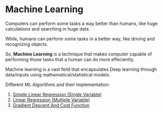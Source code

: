 # Machine Learning
Computers can perform some tasks a way better than humans, like huge calculations and searching in huge data.

While, humans can perform some tasks in a better way, like driving and recognizing objects.

So, **Machine Learning** is a technique that makes computer capable of performing those tasks that a human can do more effeciently.

Machine learning is a vast feild that encapsulates Deep learning through data/inputs using mathematical/statistical models.

Different ML Algorithms and their implementation:

1. [Simple Linear Regression (Single Variable)](https://github.com/saad6742988/Machine-Learnig-Basics/tree/636e300aebbae7e47a3703c85e7726b1d28a6b19/Simple%20Linear%20Regression)
1. [Linear Regression (Multiple Variable)](https://github.com/saad6742988/Machine-Learnig-Basics/tree/d474408ba738b031620cc4de96fe6c42012d426b/Linear%20Regression(Multiple%20Variable))
1. [Gradient Descent And Cost Function](https://github.com/saad6742988/Machine-Learnig-Basics/tree/main/3.%20Gradient%20Descent%20And%20Cost%20Function)